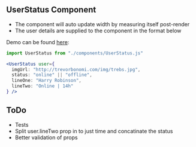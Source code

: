 ## UserStatus Component

- The component will auto update width by measuring itself post-render
- The user details are supplied to the component in the format below

Demo can be found [here](https://asyndesis.github.io/little-demo/):

```jsx
import UserStatus from "./components/UserStatus.js"

<UserStatus user={
  imgUrl: "http://trevorbonomi.com/img/trebs.jpg",
  status: "online" || "offline",
  lineOne: "Harry Robinson",
  lineTwo: "Online | 14h"
} />
```

## ToDo

- Tests
- Split user.lineTwo prop in to just time and concatinate the status
- Better validation of props

